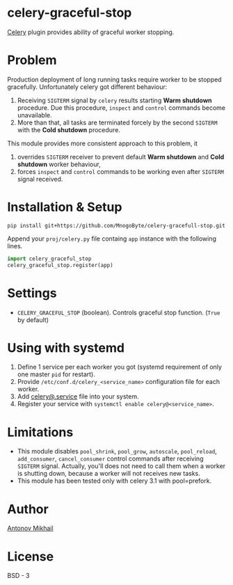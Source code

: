 # celery-graceful-stop

[Celery](http://celeryproject.org) plugin provides ability of graceful worker stopping.

# Problem
Production deployment of long running tasks require worker to be stopped gracefully. Unfortunately celery got different behaviour:

1. Receiving `SIGTERM` signal by `celery` results starting **Warm shutdown** procedure. Due this procedure, `inspect` and `control` commands become unavailable.
2. More than that, all tasks are terminated forcely by the second `SIGTERM` with the **Cold shutdown** procedure.

This module provides more consistent approach to this problem, it

1. overrides `SIGTERM` receiver to prevent default **Warm shutdown** and **Cold shutdown** worker behaviour,
2. forces `inspect` and `control` commands to be working even after `SIGTERM` signal received.

# Installation & Setup

```
pip install git+https://github.com/MnogoByte/celery-gracefull-stop.git
```

Append your `proj/celery.py` file containg `app` instance with the following lines.

```python
import celery_graceful_stop
celery_graceful_stop.register(app)
```

# Settings 

- `CELERY_GRACEFUL_STOP` (boolean). Controls graceful stop function. (`True` by default)

# Using with systemd

1. Define 1 service per each worker you got (systemd requirement of only one master `pid` for restart).
2. Provide `/etc/conf.d/celery_<service_name>` configuration file for each worker.
3. Add [celery@.service](systemd/celery@.service) file into your system.
4. Register your service with `systemctl enable celery@<service_name>`.

# Limitations

- This module disables `pool_shrink`, `pool_grow`, `autoscale`, `pool_reload`, `add_consumer`, `cancel_consumer` control commands after receiving `SIGTERM` signal. Actually, you'll does not need to call them when a worker is shutting down, because a worker will not receives new tasks.
- This module has been tested only with celery 3.1 with pool=prefork.

# Author

[Antonov Mikhail](https://github.com/atin65536)

# License

BSD - 3
